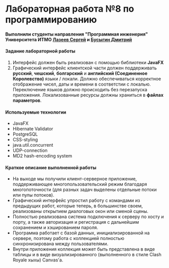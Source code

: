 # Лабораторная работа №8 по программированию #
#### Выполнили студенты направления "Программная инженерия" Университета ИТМО [Лазеев Сергей](https://github.com/k1b24) и [Бусыгин Дмитрий](https://github.com/Busygind)

#### Задание лабораторной работы ####
1. Интерфейс должен быть реализован с помощью библиотеки **JavaFX**
2. Графический интерфейс клиентской части должен поддерживать **русский**, **чешский**, **болгарский** и **английский (Соединенное Королевство)** языки / локали. Должно обеспечиваться корректное отображение чисел, даты и времени в соответстии с локалью. Переключение языков должно происходить без перезапуска приложения. Локализованные ресурсы должны храниться в **файлах параметров**.

#### Используемые технологии ####
- JavaFX
- Hibernate Validator
- PostgreSQL
- CSS-styling
- java.util.concurrent
- UDP-connection
- MD2 hash-encoding system

#### Краткое описание выполненной работы ####
- На выходе мы получили клиент-серверное приложение, поддерживающее многопользовательский режим благодаря многопоточности (для разных задач выделены отдельные потоки или пулы потоков). 
- Графический интерфейс упростил работу с командами из предыдущих работ, которые теперь, в большинстве своем, реализованы открытием диалоговых окон или сменой сцены. 
- Полностью реализована система подключения к серверу по хосту и порту, а также авторизация и регистрация с дальнейшим сохранением и хэшированием пароля.
- Программа работает с базой данных, инициализированной на сервере, поэтому работа с коллекцией полностью синхронизирована между пользователями.
- Внутри приложения коллекция может быть представлена в виде таблицы и в виде визуализированного (выполненного в стиле Clash Royale хыхы) Canvas'а.
